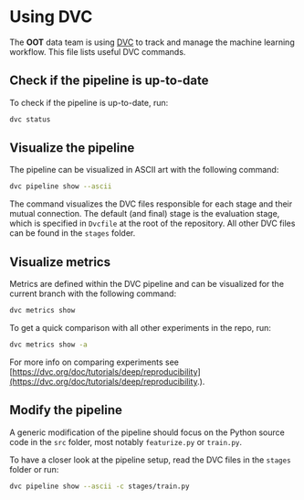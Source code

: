 # Using DVC

The **OOT** data team is using [DVC](https://dvc.org/) to track and manage the
machine learning workflow. This file lists useful DVC commands.

## Check if the pipeline is up-to-date

To check if the pipeline is up-to-date, run:

```bash
dvc status
```

## Visualize the pipeline

The pipeline can be visualized in ASCII art with the following command:

```bash
dvc pipeline show --ascii
```
The command visualizes the DVC files responsible for each stage and their mutual
connection. The default (and final) stage is the evaluation stage, which is
specified in `Dvcfile` at the root of the repository. All other DVC files can be
found in the `stages` folder.

## Visualize metrics

Metrics are defined within the DVC pipeline and can be visualized for the
current branch with the following command:

```bash
dvc metrics show
```

To get a quick comparison with all other experiments in the repo, run:

```bash
dvc metrics show -a
```
For more info on comparing experiments see [https://dvc.org/doc/tutorials/deep/reproducibility](https://dvc.org/doc/tutorials/deep/reproducibility.).

## Modify the pipeline

A generic modification of the pipeline should focus on the Python source code in the
`src` folder, most notably `featurize.py` or `train.py`.

To have a closer look at the pipeline setup, read the DVC files in the `stages` folder or run:

```bash
dvc pipeline show --ascii -c stages/train.py
```
